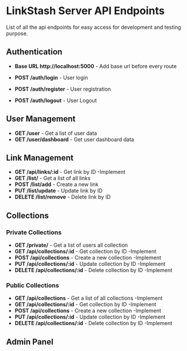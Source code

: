 # LinkStash Server API Endpoints

List of all the api endpoints for easy access for development and testing purpose.

## Authentication

- **Base URL http://localhost:5000** - Add base url before every route

- **POST /auth/login** - User login
- **POST /auth/register** - User registration
- **POST /auth/logout** - User Logout

## User Management

- **GET /user** - Get a list of user data
- **GET /user/dashboard** - Get user dashboard data

## Link Management

- **GET /api/links/:id** - Get link by ID -Implement
- **GET /list/** - Get a list of all links
- **POST /list/add** - Create a new link
- **PUT /list/update** - Update link by ID
- **DELETE /list/remove** - Delete link by ID

## Collections

### Private Collections

- **GET /private/** - Get a list of users all collection
- **GET /api/collections/:id** - Get collection by ID -Implement
- **POST /api/collections** - Create a new collection -Implement
- **PUT /api/collections/:id** - Update collection by ID -Implement
- **DELETE /api/collections/:id** - Delete collection by ID -Implement

### Public Collections

- **GET /api/collections** - Get a list of all collections -Implement
- **GET /api/collections/:id** - Get collection by ID -Implement
- **POST /api/collections** - Create a new collection -Implement
- **PUT /api/collections/:id** - Update collection by ID -Implement
- **DELETE /api/collections/:id** - Delete collection by ID -Implement

## Admin Panel
